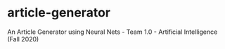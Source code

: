 # article-generator
An Article Generator using Neural Nets - Team 1.0 - Artificial Intelligence (Fall 2020)
